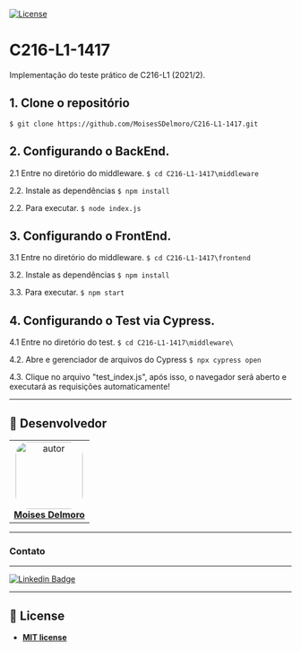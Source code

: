 [![License](https://img.shields.io/apm/l/vim-mode?color=blue)](http://badges.mit-license.org)

# C216-L1-1417
Implementação do teste prático de C216-L1 (2021/2).

## 1. Clone o repositório 
``` $ git clone https://github.com/MoisesSDelmoro/C216-L1-1417.git ```

## 2. Configurando o BackEnd.

2.1 Entre no diretório do middleware. ``` $ cd C216-L1-1417\middleware ```

2.2. Instale as dependências ```$ npm install ```

2.2. Para executar. ``` $ node index.js ```

## 3. Configurando o FrontEnd.
  
3.1 Entre no diretório do middleware. ``` $ cd C216-L1-1417\frontend ```

3.2. Instale as dependências ``` $ npm install ```

3.3. Para executar. ``` $ npm start ```  


## 4. Configurando o Test via Cypress. 
  
4.1 Entre no diretório do test. ``` $ cd C216-L1-1417\middleware\ ```
  
4.2. Abre e gerenciador de arquivos do Cypress ``` $ npx cypress open ```

4.3. Clique no arquivo "test_index.js", após isso, o navegador será aberto e executará as requisições automaticamente!

---
## 👥 Desenvolvedor

<table  style="text-align:center; border: none" >
<tr>
<td align="center"> 
<a href="https://github.com/MoisesSDelmoro" styles="text-align:center;">
<img style="border-radius: 20%;" src="https://github.com/MoisesSDelmoro.png" width="120px;" alt="autor"/><br><strong> Moises Delmoro </strong>
</a>
</td>

</tr>
</table>

---
### Contato
---
[![Linkedin Badge](https://img.shields.io/badge/-Moises-blue?style=flat-square&logo=Linkedin&logoColor=white&link=https://www.linkedin.com/in/moises-s-delmoro-8747651ba/)](https://www.linkedin.com/in/moises-s-delmoro-8747651ba/)

---
## 📝 License
- **[MIT license](https://choosealicense.com/licenses/mit/)**
